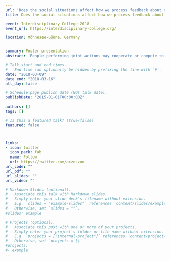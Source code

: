 ```yaml
---
url: 'Does the social situations affect how we process feedback about our actions?4'
title: Does the social situations affect how we process feedback about our actions?

event: Interdisciplinary College 2018
event_url: https://interdisciplinary-college.org/

location: Möhnesee-Günne, Germany


summary: Poster presentation
abstract: 'People performing joint actions may cooperate or compete to achieve their joint or individual goals. In the present study, we investigated the neural processes underpinning error and monetary rewards processing in such situations using EEG. We analyzed event-related potentials (ERPs) triggered by feedback about individual and joint actions in cooperative and competitive situations. Twenty pairs (N=40) of participants performed a joint four-alternative forced choice (4AFC) visual task either cooperatively or competitively (factor social situation). At the end of each trial, participants received visual performance feedback and monetary rewards. Specifically, the feedback included individual and joint errors.  Furthermore, the resulting positive, negative or neutral monetary rewards were dependent on the social situation.A threshold free cluster analysis of EEG data revealed two significant clusters. We found that there is a main effect of the valence of the outcome from 209 to 246 milliseconds after the feedback presentation (median p value: p = .0004, minimum p value: p = .0002) at midline frontal electrodes. This cluster (FRN) was more negative for losses than wins in both social situations. Moreover, we found that there is a main effect of the social situation from 105 to 148 milliseconds after the feedback presentation (median p value: p = .0004, minimum p value: p = .0002) at centro-temporal (left) electrodes. This cluster was more positive for the competitive than for the cooperative situation. In sum, our results replicate previous studies about FRN and extend them by comparing neurophysiological responses to positive and negative outcomes in a competitive situation, which simultaneously engage two participants [1-3]. Moreover, our results show that human first process the information about the social situation and then evaluate the outcome.'

# Talk start and end times.
#   End time can optionally be hidden by prefixing the line with `#`.
date: "2018-03-09"
date_end: "2018-03-16"
all_day: false

# Schedule page publish date (NOT talk date).
publishDate: "2015-01-01T00:00:00Z"

authors: []
tags: []

# Is this a featured talk? (true/false)
featured: false



links:
- icon: twitter
  icon_pack: fab
  name: Follow
  url: https://twitter.com/aczeszum
url_code: ""
url_pdf: ""
url_slides: ""
url_video: ""

# Markdown Slides (optional).
#   Associate this talk with Markdown slides.
#   Simply enter your slide deck's filename without extension.
#   E.g. `slides = "example-slides"` references `content/slides/example-slides.md`.
#   Otherwise, set `slides = ""`.
#slides: example

# Projects (optional).
#   Associate this post with one or more of your projects.
#   Simply enter your project's folder or file name without extension.
#   E.g. `projects = ["internal-project"]` references `content/project/deep-learning/index.md`.
#   Otherwise, set `projects = []`.
#projects:
#- example
---
```


